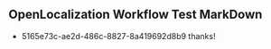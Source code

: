 ## OpenLocalization Workflow Test MarkDown
* 5165e73c-ae2d-486c-8827-8a419692d8b9 thanks!

<!--HONumber=Aug16_HO3-->



